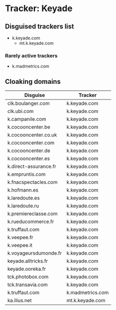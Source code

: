 # Tracker: Keyade

## Disguised trackers list

* k.keyade.com
    * mt.k.keyade.com

### Rarely active trackers

* k.madmetrics.com

## Cloaking domains

| Disguise | Tracker |
| ---- | ---- |
| clk.boulanger.com | k.keyade.com |
| clk.ubi.com | k.keyade.com |
| k.campanile.com | k.keyade.com |
| k.cocooncenter.be | k.keyade.com |
| k.cocooncenter.co.uk | k.keyade.com |
| k.cocooncenter.com | k.keyade.com |
| k.cocooncenter.de | k.keyade.com |
| k.cocooncenter.es | k.keyade.com |
| k.direct-assurance.fr | k.keyade.com |
| k.empruntis.com | k.keyade.com |
| k.fnacspectacles.com | k.keyade.com |
| k.hofmann.es | k.keyade.com |
| k.laredoute.es | k.keyade.com |
| k.laredoute.ru | k.keyade.com |
| k.premiereclasse.com | k.keyade.com |
| k.rueducommerce.fr | k.keyade.com |
| k.truffaut.com | k.keyade.com |
| k.veepee.fr | k.keyade.com |
| k.veepee.it | k.keyade.com |
| k.voyageursdumonde.fr | k.keyade.com |
| keyade.alltricks.fr | k.keyade.com |
| keyade.ooreka.fr | k.keyade.com |
| tck.photobox.com | k.keyade.com |
| tck.transavia.com | k.keyade.com |
| k.truffaut.com | k.madmetrics.com |
| ka.ilius.net | mt.k.keyade.com |